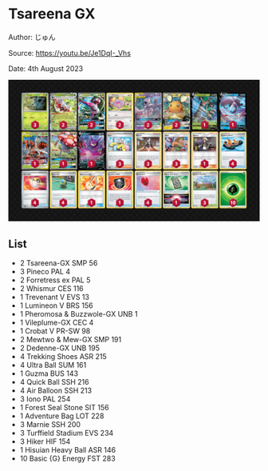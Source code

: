 # Tsareena GX

Author: じゅん

Source: <https://youtu.be/Je1DqI-_Vhs>

Date: 4th August 2023

![decklist](../../images/PAL/Tsareena%20GX/2-%20Tsareena%20GX.png)

## List

* 2 Tsareena-GX SMP 56
* 3 Pineco PAL 4
* 2 Forretress ex PAL 5
* 2 Whismur CES 116
* 1 Trevenant V EVS 13
* 1 Lumineon V BRS 156
* 1 Pheromosa & Buzzwole-GX UNB 1
* 1 Vileplume-GX CEC 4
* 1 Crobat V PR-SW 98
* 2 Mewtwo & Mew-GX SMP 191
* 2 Dedenne-GX UNB 195
* 4 Trekking Shoes ASR 215
* 4 Ultra Ball SUM 161
* 1 Guzma BUS 143
* 4 Quick Ball SSH 216
* 4 Air Balloon SSH 213
* 3 Iono PAL 254
* 1 Forest Seal Stone SIT 156
* 1 Adventure Bag LOT 228
* 3 Marnie SSH 200
* 3 Turffield Stadium EVS 234
* 3 Hiker HIF 154
* 1 Hisuian Heavy Ball ASR 146
* 10 Basic {G} Energy FST 283
